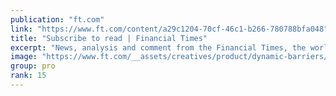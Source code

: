 ```yaml
---
publication: "ft.com"
link: "https://www.ft.com/content/a29c1204-70cf-46c1-b266-780788bfa048"
title: "Subscribe to read | Financial Times"
excerpt: "News, analysis and comment from the Financial Times, the worldʼs leading global business publication"
image: "https://www.ft.com/__assets/creatives/product/dynamic-barriers/markets.jpg"
group: pro
rank: 15
---
```

